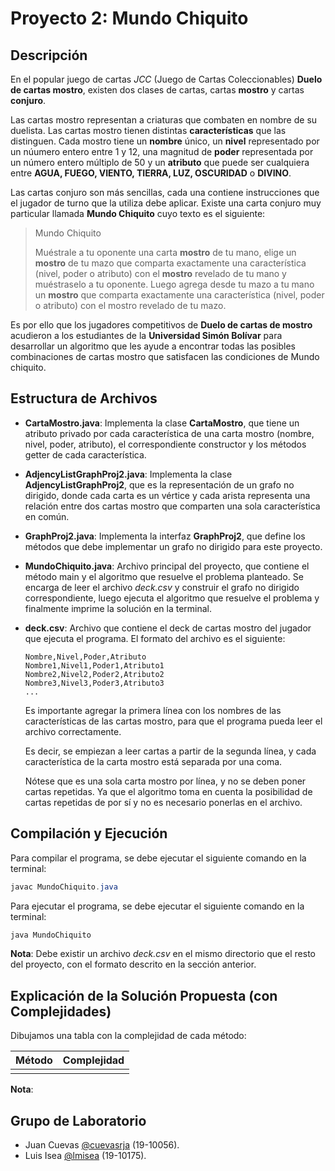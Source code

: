 # Proyecto 2: Mundo Chiquito

## Descripción

En el popular juego de cartas _JCC_ (Juego de Cartas Coleccionables) **Duelo de cartas mostro**, existen dos clases de cartas, cartas **mostro** y cartas **conjuro**.

Las cartas mostro representan a criaturas que combaten en nombre de su duelista. Las cartas mostro tienen distintas **características** que las distinguen. Cada mostro tiene un **nombre** único, un **nivel** representado por un núumero entero entre 1 y 12, una magnitud de **poder** representada por un número entero múltiplo de 50 y un **atributo** que puede ser cualquiera entre **AGUA, FUEGO, VIENTO, TIERRA, LUZ, OSCURIDAD** o **DIVINO**.

Las cartas conjuro son más sencillas, cada una contiene instrucciones que el jugador de turno que la utiliza debe aplicar. Existe una carta conjuro muy particular llamada **Mundo Chiquito** cuyo texto es el siguiente:

> Mundo Chiquito
>
> Muéstrale a tu oponente una carta **mostro** de tu mano, elige un **mostro** de tu mazo que comparta
> exactamente una característica (nivel, poder o atributo) con el **mostro** revelado de tu mano y
> muéstraselo a tu oponente. Luego agrega desde tu mazo a tu mano un **mostro** que comparta
> exactamente una característica (nivel, poder o atributo) con el mostro revelado de tu mazo.

Es por ello que los jugadores competitivos de **Duelo de cartas de mostro** acudieron a los estudiantes de la **Universidad Simón Bolívar** para desarrollar un algoritmo que les ayude a encontrar todas las posibles combinaciones de cartas mostro que satisfacen las condiciones de Mundo chiquito.

## Estructura de Archivos

- **CartaMostro.java**: Implementa la clase **CartaMostro**, que tiene un atributo privado por cada característica de una carta mostro (nombre, nivel, poder, atributo), el correspondiente constructor y los métodos getter de cada característica.
- **AdjencyListGraphProj2.java**: Implementa la clase **AdjencyListGraphProj2**, que es la representación de un grafo no dirigido, donde cada carta es un vértice y cada arista representa una relación entre dos cartas mostro que comparten una sola característica en común.
- **GraphProj2.java**: Implementa la interfaz **GraphProj2**, que define los métodos que debe implementar un grafo no dirigido para este proyecto.
- **MundoChiquito.java**: Archivo principal del proyecto, que contiene el método main y el algoritmo que resuelve el problema planteado. Se encarga de leer el archivo _deck.csv_ y construir el grafo no dirigido correspondiente, luego ejecuta el algoritmo que resuelve el problema y finalmente imprime la solución en la terminal.
- **deck.csv**: Archivo que contiene el deck de cartas mostro del jugador que ejecuta el programa. El formato del archivo es el siguiente:

  ```
  Nombre,Nivel,Poder,Atributo
  Nombre1,Nivel1,Poder1,Atributo1
  Nombre2,Nivel2,Poder2,Atributo2
  Nombre3,Nivel3,Poder3,Atributo3
  ...
  ```

  Es importante agregar la primera línea con los nombres de las características de las cartas mostro, para que el programa pueda leer el archivo correctamente.

  Es decir, se empiezan a leer cartas a partir de la segunda línea, y cada característica de la carta mostro está separada por una coma.

  Nótese que es una sola carta mostro por línea, y no se deben poner cartas repetidas. Ya que el algoritmo toma en cuenta la posibilidad de cartas repetidas de por sí y no es necesario ponerlas en el archivo.

## Compilación y Ejecución

Para compilar el programa, se debe ejecutar el siguiente comando en la terminal:

```java
javac MundoChiquito.java
```

Para ejecutar el programa, se debe ejecutar el siguiente comando en la terminal:

```java
java MundoChiquito
```

**Nota**: Debe existir un archivo _deck.csv_ en el mismo directorio que el resto del proyecto, con el formato descrito en la sección anterior.

## Explicación de la Solución Propuesta (con Complejidades)

Dibujamos una tabla con la complejidad de cada método:

| Método | Complejidad |
| ------ | ----------- |
|        |             |

**Nota**:

## Grupo de Laboratorio

- Juan Cuevas [@cuevasrja](https://github.com/cuevasrja) (19-10056).
- Luis Isea [@lmisea](https://github.com/lmisea) (19-10175).
